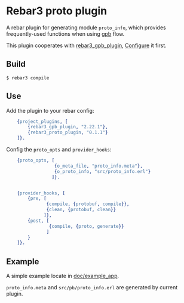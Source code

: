 Rebar3 proto plugin
=====

A rebar plugin for generating module `proto_info`, which provides frequently-used functions when using [gpb](https://github.com/tomas-abrahamsson/gpb) flow.

This plugin cooperates with [rebar3_gpb_plugin](https://github.com/lrascao/rebar3_gpb_plugin), [Configure](https://github.com/lrascao/rebar3_gpb_plugin#usage-with-umbrella-projects) it first.

Build
-----

    $ rebar3 compile

Use
---

Add the plugin to your rebar config:

```erlang
    {project_plugins, [
        {rebar3_gpb_plugin, "2.22.1"},
        {rebar3_proto_plugin, "0.1.1"}
    ]}.
```

Config the `proto_opts` and `provider_hooks`:

```erlang
    {proto_opts, [
                  {o_meta_file, "proto_info.meta"},
                  {o_proto_info, "src/proto_info.erl"}
                 ]}.


    {provider_hooks, [
        {pre, [
               {compile, {protobuf, compile}},
               {clean, {protobuf, clean}}
              ]},
        {post, [
                {compile, {proto, generate}}
               ]
        }
    ]}.
```

Example
-------------

A simple example locate in [doc/example_app](/doc/example_app).

`proto_info.meta` and `src/pb/proto_info.erl` are generated by current plugin.

